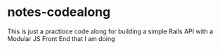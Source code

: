 # notes-codealong
This is just a practioce code along for building a simple Rails API with a Modular JS Front End that I am doing



